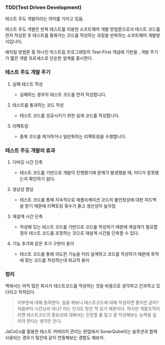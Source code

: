 ### TDD(Test Driven Development)

테스트 주도 개발이라는 의미를 가지고 있음.

테스트 주도 개발은 반복 테스트를 이용한 소프트웨어 개발 방법론으로서 테스트 코드를 먼저 작성한 후 테스트를 통화가는 코드를 작성하는 과정을 반복하는 소프트웨어 개발방식입니다.

애자일 방법론 중 하나인 익스트림 프로그래밍의 Test-First 개념에 기반을 , 개발 주기가 짧은 개발 프로세스로 단순한 설계를 중시한다.

### 테스트 주도 개발 주기

1) 실패 테스트 작성
    - 실패하는 경우의 테스트 코드를 먼저 작성합니다.

2) 테스트를 통과하는 코드 작성
    - 테스트 코드를 성공시키기 위한 실제 코드를 작성합니다.

3) 리팩토링
    - 중복 코드를 제거하거나 일반화하는 리팩토링을 수행합니다.

### 테스트 주도 개발의 효과

1) 디버깅 시간 단축
    - 테스트 코드를 기반으로 개발이 진행됐기에 문제가 발생했을 때, 어디가 잘못됐는지 확인하기 쉽다.

2) 생상성 향상
    - 테스트 코드를 통해 지속적으로 애플리케이션 코드의 불안정성에 대한 피드백을 받기 때문에 리팩토링 횟수가 줄고 생산성이 높아짐

3) 재설계 시간 단축
    - 작성돼 있는 테스트 코드를 기반으로 코드를 작성하기 때문에 재설계가 필요할 경우 테스트 코드를 조정하는 것으로 재설계 시간을 단축할 수 있다.

4) 기능 추가와 같은 추가 구현이 용이
    - 테스트 코드를 통해 의도한 기능을 미리 설계하고 코드를 작성하기 때문에 목적에 맞는 코드를 작성하는데 비교적 용이


### 정리

책에서는 아직 많은 회사가 테스트코드를 작성하는 것을 비용으로 생각하고 간과하고 있다라고 적혀있다.
> 이부분에 대해 동의한다. 일을 해보니 테스트코드에 대해 작성하면 좋지만 굳이? 처음부터 시간낭비 아냐? 라는 인식도 받은 적 있기 때문이다.
> 하지만 개발조직이라면 테스트코드의 중요성에 대해서는 인정할 줄 알고 잘 작성해보는 능력을 길러야 한다는 생각은 든다.

JaCoCo를 활용한 테스트 커버리지 관리는 현업에서 SonarQube라는 솔루션과 함께 사용되는 경우가 많은데 같이 연동해보는 경험도 해보자.
